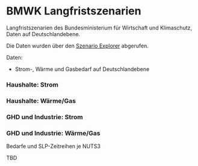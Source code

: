 # BMWK Langfristszenarien

Langfristszenarien des Bundesministerium für Wirtschaft und Klimaschutz, Daten
auf Deutschlandebene.

Die Daten wurden über den
[Szenario Explorer](https://langfristszenarien.de/enertile-explorer-de/szenario-explorer/)
abgerufen.

Daten:
- Strom-, Wärme und Gasbedarf auf Deutschlandebene


### Haushalte: Strom

### Haushalte: Wärme/Gas


### GHD und Industrie: Strom


### GHD und Industrie: Wärme/Gas

Bedarfe und SLP-Zeitreihen je NUTS3

TBD

